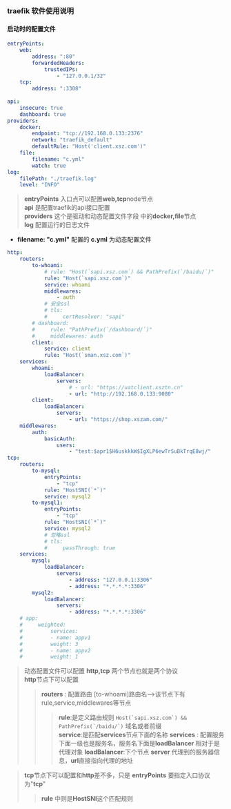 ### traefik 软件使用说明
#### 启动时的配置文件
```yml
entryPoints:
    web:
        address: ":80"
        forwardedHeaders:
            trustedIPs:
                - "127.0.0.1/32"
    tcp:
        address: ":3308"
    
api:
    insecure: true
    dashboard: true
providers:
    docker: 
        endpoint: "tcp://192.168.0.133:2376"
        network: "traefik_default"
        defaultRule: "Host('client.xsz.com')"
    file: 
        filename: "c.yml"
        watch: true
log:
    filePath: "./traefik.log"
    level: "INFO"

```
> **entryPoints** 入口点可以配置**web,tcp**node节点  
> **api** 是配置traefik的api接口配置  
> **providers** 这个是驱动和动态配置文件字段 中的**docker,file**节点  
> **log** 配置运行的日志文件
- **filename: "c.yml"** 配置的 **c.yml** 为动态配置文件
```yml
http:
    routers:
        to-whoami:
            # rule: "Host(`sapi.xsz.com`) && PathPrefix(`/baidu/`)"
            rule: "Host(`sapi.xsz.com`)"
            service: whoami
            middlewares: 
                - auth
            # 安全ssl
            # tls:
            #     certResolver: "sapi"
        # dashboard:
        #     rule: "PathPrefix(`/dashboard/`)"
        #     middlewares: auth
        client:
            service: client
            rule: "Host(`sman.xsz.com`)"
    services:
        whoami:
            loadBalancer:
                servers:
                    # - url: "https://uatclient.xsztn.cn"
                    - url: "http://192.168.0.133:9080"
        client:
            loadBalancer:
                servers:
                    - url: "https://shop.xszam.com/"
    middlewares:
        auth:
            basicAuth:
                users:
                    - "test:$apr1$H6uskkkW$IgXLP6ewTrSuBkTrqE8wj/"
tcp:
    routers:
        to-mysql:
            entryPoints:
                - "tcp"
            rule: "HostSNI(`*`)"
            service: mysql2
        to-mysql1:
            entryPoints:
                - "tcp"
            rule: "HostSNI(`*`)"
            service: mysql2
            # 忽略ssl
            # tls: 
            #     passThrough: true
    services:
        mysql:
            loadBalancer:
                servers:
                    - address: "127.0.0.1:3306"
                    - address: "*.*.*.*:3306"
        mysql2:
            loadBalancer:
                servers:
                    - address: "*.*.*.*:3306"
    # app:
    #     weighted:
    #         services:
    #         - name: appv1
    #         weight: 3
    #         - name: appv2
    #         weight: 1
```
> 动态配置文件可以配置 **http,tcp** 两个节点也就是两个协议  
> **http**节点下可以配置  
> > **routers** : 配置路由 [to-whoami]路由名-->该节点下有 rule,service,middlewares等节点
> > > **rule**:是定义路由规则 ``Host(`sapi.xsz.com`) && PathPrefix(`/baidu/`)`` 域名或者前缀  
> > > **service**:是匹配**services**节点下面的名称 
>  > **services** : 配置服务下面一级也是服务名，服务名下面是**loadBalancer** 相对于是代理对象
> > > **loadBalancer**:下个节点 **server** 代理到的服务器信息，**url**直接指向代理的地址  

> **tcp**节点下可以配置和**http**差不多，只是 **entryPoints** 要指定入口协议为"**tcp**"
> > **rule** 中则是**HostSNI**这个匹配规则
